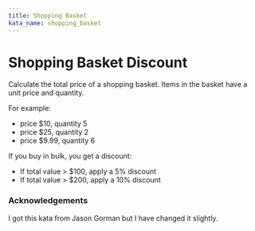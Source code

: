 ```yaml
---
title: Shopping Basket
kata_name: shopping_basket
---
```


Shopping Basket Discount
========================

Calculate the total price of a shopping basket. Items
in the basket have a unit price and quantity.

For example:

- price $10, quantity 5
- price $25, quantity 2
- price $9.99, quantity 6

If you buy in bulk, you get a discount:

- If total value > $100, apply a 5% discount
- If total value > $200, apply a 10% discount

### Acknowledgements
I got this kata from Jason Gorman but I have changed it slightly.
